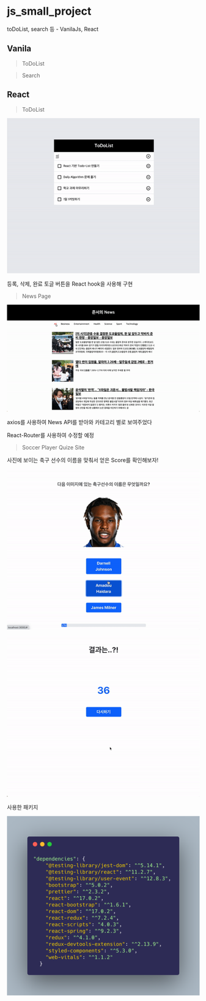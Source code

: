 # js_small_project

toDoList, search 등 - VanilaJs, React

## Vanila

> ToDoList

> Search

## React

> ToDoList

<img src="./react/todolist/image/ToDoListGif.gif"></img>

등록, 삭제, 완료 토글 버튼을 React hook을 사용해 구현

> News Page

<img src="./react/news_page/src/image/NewsGif.gif"></img>

axios를 사용하여 News API를 받아와 카테고리 별로 보여주었다

React-Router를 사용하여 수정할 예정

> Soccer Player Quize Site

사진에 보이는 축구 선수의 이름을 맞춰서 얻은 Score를 확인해보자!

<img src="./images/quize_1.gif"></img>

<img src="./images/quize_2.gif"></img>

사용한 패키지

<img src="./images/package_1.png"></img>
